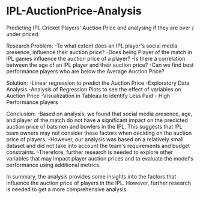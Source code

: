 # IPL-AuctionPrice-Analysis
Predicting IPL Cricket Players' Auction Price and analysing if they are over / under priced.

Research Problem:
-To what extent does an IPL player's social media presence, influence their auction price?
-Does being Player of the match in IPL games influence the auction price of a player?
-Is there a correlation between the age of an IPL player and their auction price?
-Can we find best performance players who are below the Average Auction Price?

Solution:
-Linear regression to predict the Auction Price 
-Exploratory Data Analysis
-Analysis of Regression Plots to see the effect of variables on Auction Price
-Visualization in Tableau to identify Less Paid - High Performance players 

Conclusion:
-Based on analysis, we found that social media presence, age, and player of the match do not have a significant impact on the predicted auction price of batsmen and bowlers in the IPL. This suggests that IPL team owners may not consider these factors when deciding on the auction price of players.
-However, our analysis was based on a relatively small dataset and did not take into account the team's requirements and budget constraints. 
-Therefore, further research is needed to explore other variables that may impact player auction prices and to evaluate the model's performance using additional metrics.

In summary, the analysis provides some insights into the factors that influence the auction price of players in the IPL. However, further research is needed to get a more comprehensive analysis.
